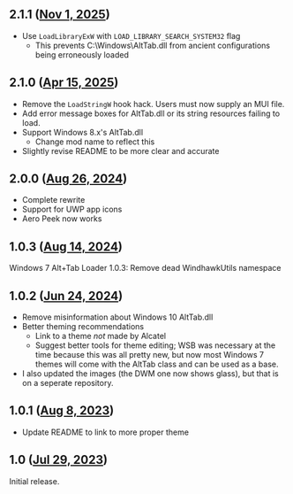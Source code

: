 ## 2.1.1 ([Nov 1, 2025](https://github.com/ramensoftware/windhawk-mods/blob/12618343e98bf08a6af6465008bd9eda2cdd1c5a/mods/win7-alttab-loader.wh.cpp))

- Use `LoadLibraryExW` with `LOAD_LIBRARY_SEARCH_SYSTEM32` flag
  - This prevents C:\Windows\AltTab.dll from ancient configurations
    being erroneously loaded

## 2.1.0 ([Apr 15, 2025](https://github.com/ramensoftware/windhawk-mods/blob/c3ac7043865e3f5ae95949ebe5d1b3ce81db8cde/mods/win7-alttab-loader.wh.cpp))

- Remove the `LoadStringW` hook hack. Users must now supply an MUI file.
- Add error message boxes for AltTab.dll or its string resources failing to load.
- Support Windows 8.x's AltTab.dll
  - Change mod name to reflect this
- Slightly revise README to be more clear and accurate

## 2.0.0 ([Aug 26, 2024](https://github.com/ramensoftware/windhawk-mods/blob/a1ef83e2b24d3b147686d269bf92c7c37c7feaa0/mods/win7-alttab-loader.wh.cpp))

- Complete rewrite
- Support for UWP app icons
- Aero Peek now works

## 1.0.3 ([Aug 14, 2024](https://github.com/ramensoftware/windhawk-mods/blob/c541b5650cd974bbbf77bfac89f9f12851d58dc0/mods/win7-alttab-loader.wh.cpp))

Windows 7 Alt+Tab Loader 1.0.3: Remove dead WindhawkUtils namespace

## 1.0.2 ([Jun 24, 2024](https://github.com/ramensoftware/windhawk-mods/blob/5ba4de576191570cfd6748518b3ed427391181d0/mods/win7-alttab-loader.wh.cpp))

- Remove misinformation about Windows 10 AltTab.dll
- Better theming recommendations
  - Link to a theme *not* made by Alcatel
  - Suggest better tools for theme editing; WSB was necessary at the time
  because this was all pretty new, but now most Windows 7 themes will come
  with the AltTab class and can be used as a base.
- I also updated the images (the DWM one now shows glass), but that is on
a seperate repository.

## 1.0.1 ([Aug 8, 2023](https://github.com/ramensoftware/windhawk-mods/blob/f960450eb653d48c9ab3177e706b93b59a4e8394/mods/win7-alttab-loader.wh.cpp))

* Update README to link to more proper theme

## 1.0 ([Jul 29, 2023](https://github.com/ramensoftware/windhawk-mods/blob/5f590e1d63e94d5c7a371e0fb0a9374e757531e7/mods/win7-alttab-loader.wh.cpp))

Initial release.
